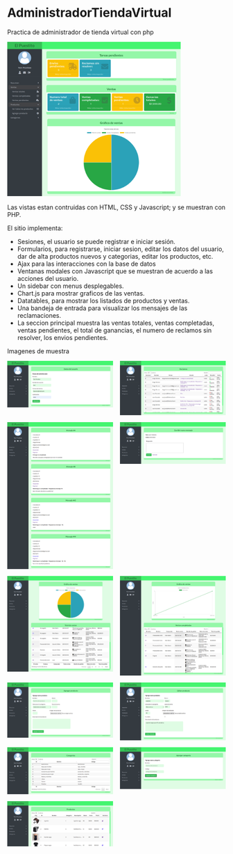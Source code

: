 # AdministradorTiendaVirtual
Practica de administrador de tienda virtual con php

<img src="https://raw.githubusercontent.com/yaakov04/AdministradorTiendaVirtual/main/imagenes_muestra/FireShot%20Capture%20096%20-%20Administrador%20-%20localhost.png" width="400">

Las vistas estan contruidas con HTML, CSS y Javascript; y se muestran con PHP.

El sitio implementa:
+ Sesiones, el usuario se puede registrar e iniciar sesión.
+ Formularios, para registrarse, iniciar sesion, editar los datos del usuario, dar de alta productos nuevos y categorias, editar los productos, etc.
+ Ajax para las interacciones con la base de datos 
+ Ventanas modales con Javascript que se muestran de acuerdo a las acciones del usuario.
+ Un sidebar con menus desplegables.
+ Chart.js para mostrar graficos de las ventas.
+ Datatables, para mostrar los listados de productos y ventas.
+ Una bandeja de entrada para visualizar los mensajes de las reclamaciones.
+ La seccion principal muestra las ventas totales, ventas completadas, ventas pendientes, el total de ganancias, el numero de reclamos sin resolver, los envios pendientes.

Imagenes de muestra
<div style="
  display:grid;
  grid-template-columns: repeat(2, 1fr);
  gap: 1rem;
  ">
  	<img src="https://raw.githubusercontent.com/yaakov04/AdministradorTiendaVirtual/main/imagenes_muestra/FireShot%20Capture%20099%20-%20Administrador%20-%20localhost.png" width="400">
  	<img src="https://raw.githubusercontent.com/yaakov04/AdministradorTiendaVirtual/main/imagenes_muestra/FireShot%20Capture%20102%20-%20Administrador%20-%20localhost.png" width="400">
  	<img src="https://raw.githubusercontent.com/yaakov04/AdministradorTiendaVirtual/main/imagenes_muestra/FireShot%20Capture%20105%20-%20Administrador%20-%20localhost.png" width="400">
  	<img src="https://raw.githubusercontent.com/yaakov04/AdministradorTiendaVirtual/main/imagenes_muestra/FireShot%20Capture%20108%20-%20Administrador%20-%20localhost.png" width="400">
  	<img src="https://raw.githubusercontent.com/yaakov04/AdministradorTiendaVirtual/main/imagenes_muestra/FireShot%20Capture%20113%20-%20Administrador%20-%20localhost.png" width="400">
  	<img src="https://raw.githubusercontent.com/yaakov04/AdministradorTiendaVirtual/main/imagenes_muestra/FireShot%20Capture%20116%20-%20Administrador%20-%20localhost.png" width="400">
  	<img src="https://raw.githubusercontent.com/yaakov04/AdministradorTiendaVirtual/main/imagenes_muestra/FireShot%20Capture%20122%20-%20Administrador%20-%20localhost.png" width="400">
  	<img src="https://raw.githubusercontent.com/yaakov04/AdministradorTiendaVirtual/main/imagenes_muestra/FireShot%20Capture%20125%20-%20Administrador%20-%20localhost.png" width="400">
  	<img src="https://raw.githubusercontent.com/yaakov04/AdministradorTiendaVirtual/main/imagenes_muestra/FireShot%20Capture%20128%20-%20Administrador%20-%20localhost.png" width="400">
  	<img src="https://raw.githubusercontent.com/yaakov04/AdministradorTiendaVirtual/main/imagenes_muestra/FireShot%20Capture%20131%20-%20Administrador%20-%20localhost.png" width="400">
  	<img src="https://raw.githubusercontent.com/yaakov04/AdministradorTiendaVirtual/main/imagenes_muestra/FireShot%20Capture%20140%20-%20Administrador%20-%20localhost.png" width="400">
  <div>

